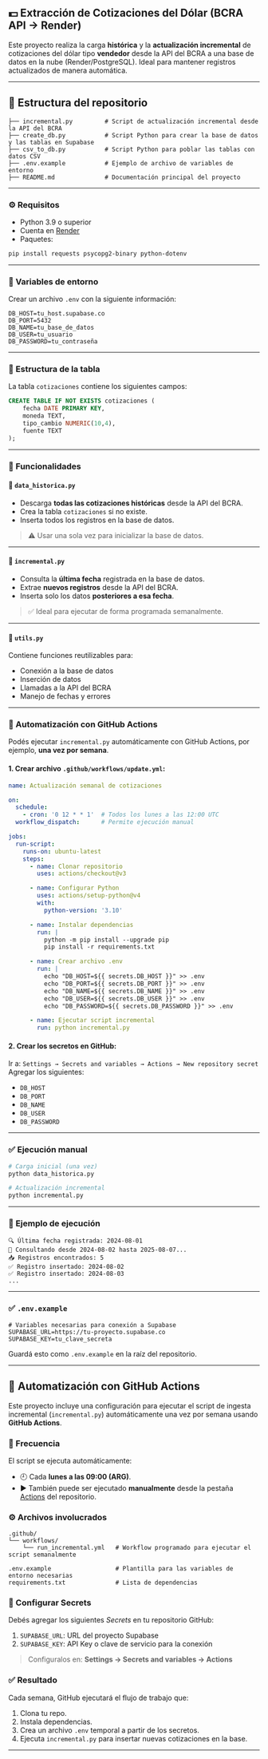 ## 💵 Extracción de Cotizaciones del Dólar (BCRA API → Render)

Este proyecto realiza la carga **histórica** y la **actualización incremental** de cotizaciones del dólar tipo **vendedor** desde la API del BCRA a una base de datos en la nube (Render/PostgreSQL). Ideal para mantener registros actualizados de manera automática.

---

## 📁 Estructura del repositorio

```text
├── incremental.py         # Script de actualización incremental desde la API del BCRA
├── create_db.py           # Script Python para crear la base de datos y las tablas en Supabase
├── csv_to_db.py           # Script Python para poblar las tablas con datos CSV
├── .env.example           # Ejemplo de archivo de variables de entorno
├── README.md              # Documentación principal del proyecto
```

---

### ⚙️ Requisitos

* Python 3.9 o superior
* Cuenta en [Render](https://render.com/)
* Paquetes:

```bash
pip install requests psycopg2-binary python-dotenv
```

---

### 🔐 Variables de entorno

Crear un archivo `.env` con la siguiente información:

```env
DB_HOST=tu_host.supabase.co
DB_PORT=5432
DB_NAME=tu_base_de_datos
DB_USER=tu_usuario
DB_PASSWORD=tu_contraseña
```

---

### 🧱 Estructura de la tabla

La tabla `cotizaciones` contiene los siguientes campos:

```sql
CREATE TABLE IF NOT EXISTS cotizaciones (
    fecha DATE PRIMARY KEY,
    moneda TEXT,
    tipo_cambio NUMERIC(10,4),
    fuente TEXT
);
```

---

### 🧠 Funcionalidades

#### 📌 `data_historica.py`

* Descarga **todas las cotizaciones históricas** desde la API del BCRA.
* Crea la tabla `cotizaciones` si no existe.
* Inserta todos los registros en la base de datos.

> ⚠️ Usar una sola vez para inicializar la base de datos.

---

#### 🔁 `incremental.py`

* Consulta la **última fecha** registrada en la base de datos.
* Extrae **nuevos registros** desde la API del BCRA.
* Inserta solo los datos **posteriores a esa fecha**.

> ✅ Ideal para ejecutar de forma programada semanalmente.

---

#### 🔧 `utils.py`

Contiene funciones reutilizables para:

* Conexión a la base de datos
* Inserción de datos
* Llamadas a la API del BCRA
* Manejo de fechas y errores

---

### 🤖 Automatización con GitHub Actions

Podés ejecutar `incremental.py` automáticamente con GitHub Actions, por ejemplo, **una vez por semana**.

#### 1. Crear archivo `.github/workflows/update.yml`:

```yaml
name: Actualización semanal de cotizaciones

on:
  schedule:
    - cron: '0 12 * * 1'  # Todos los lunes a las 12:00 UTC
  workflow_dispatch:      # Permite ejecución manual

jobs:
  run-script:
    runs-on: ubuntu-latest
    steps:
      - name: Clonar repositorio
        uses: actions/checkout@v3

      - name: Configurar Python
        uses: actions/setup-python@v4
        with:
          python-version: '3.10'

      - name: Instalar dependencias
        run: |
          python -m pip install --upgrade pip
          pip install -r requirements.txt

      - name: Crear archivo .env
        run: |
          echo "DB_HOST=${{ secrets.DB_HOST }}" >> .env
          echo "DB_PORT=${{ secrets.DB_PORT }}" >> .env
          echo "DB_NAME=${{ secrets.DB_NAME }}" >> .env
          echo "DB_USER=${{ secrets.DB_USER }}" >> .env
          echo "DB_PASSWORD=${{ secrets.DB_PASSWORD }}" >> .env

      - name: Ejecutar script incremental
        run: python incremental.py
```

#### 2. Crear los **secretos** en GitHub:

Ir a:
`Settings → Secrets and variables → Actions → New repository secret`
Agregar los siguientes:

* `DB_HOST`
* `DB_PORT`
* `DB_NAME`
* `DB_USER`
* `DB_PASSWORD`

---

### ✅ Ejecución manual

```bash
# Carga inicial (una vez)
python data_historica.py

# Actualización incremental
python incremental.py
```

---

### 🧪 Ejemplo de ejecución

```
🔍 Última fecha registrada: 2024-08-01
📅 Consultando desde 2024-08-02 hasta 2025-08-07...
📥 Registros encontrados: 5
✅ Registro insertado: 2024-08-02
✅ Registro insertado: 2024-08-03
...
```

---

### ✅ `.env.example`

```env
# Variables necesarias para conexión a Supabase
SUPABASE_URL=https://tu-proyecto.supabase.co
SUPABASE_KEY=tu_clave_secreta
```

Guardá esto como `.env.example` en la raíz del repositorio.

---

## 🔁 Automatización con GitHub Actions

Este proyecto incluye una configuración para ejecutar el script de ingesta incremental (`incremental.py`) automáticamente una vez por semana usando **GitHub Actions**.

### 📅 Frecuencia

El script se ejecuta automáticamente:

* 🕘 Cada **lunes a las 09:00 (ARG)**.
* ▶️ También puede ser ejecutado **manualmente** desde la pestaña [Actions](../../actions) del repositorio.

### ⚙️ Archivos involucrados

```text
.github/
└── workflows/
    └── run_incremental.yml   # Workflow programado para ejecutar el script semanalmente

.env.example                  # Plantilla para las variables de entorno necesarias
requirements.txt              # Lista de dependencias
```

### 🔐 Configurar Secrets

Debés agregar los siguientes *Secrets* en tu repositorio GitHub:

1. `SUPABASE_URL`: URL del proyecto Supabase
2. `SUPABASE_KEY`: API Key o clave de servicio para la conexión

> Configuralos en: **Settings → Secrets and variables → Actions**

### ✅ Resultado

Cada semana, GitHub ejecutará el flujo de trabajo que:

1. Clona tu repo.
2. Instala dependencias.
3. Crea un archivo `.env` temporal a partir de los secretos.
4. Ejecuta `incremental.py` para insertar nuevas cotizaciones en la base.

---

